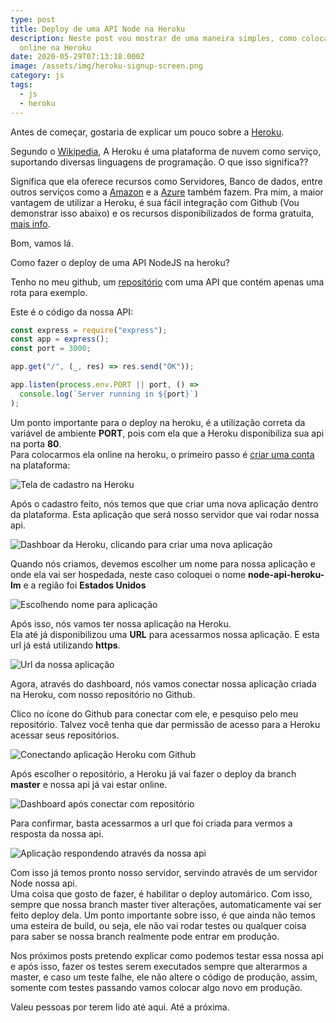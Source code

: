 ```yaml
---
type: post
title: Deploy de uma API Node na Heroku
description: Neste post vou mostrar de uma maneira simples, como colocar sua API
  online na Heroku
date: 2020-05-29T07:13:18.000Z
image: /assets/img/heroku-signup-screen.png
category: js
tags:
  - js
  - heroku
---
```

Antes de começar, gostaria de explicar um pouco sobre a [Heroku](https://www.heroku.com/).

Segundo o [Wikipedia](https://en.wikipedia.org/wiki/Heroku), A Heroku é uma plataforma de nuvem como serviço, suportando diversas linguagens de programação. O que isso significa??

Significa que ela oferece recursos como Servidores, Banco de dados, entre outros serviços como a [Amazon](https://aws.amazon.com/pt/) e a [Azure](https://azure.microsoft.com/pt-br/) também fazem. Pra mim, a maior vantagem de utilizar a Heroku, é sua fácil integração com Github (Vou demonstrar isso abaixo) e os recursos disponibilizados de forma gratuita, [mais info](https://www.heroku.com/pricing).

Bom, vamos lá.

Como fazer o deploy de uma API NodeJS na heroku?

Tenho no meu github, um [repositório](https://github.com/lucasmarques73/node-api-heroku) com uma API que contém apenas uma rota para exemplo.

Este é o código da nossa API:

```javascript
const express = require("express");
const app = express();
const port = 3000;

app.get("/", (_, res) => res.send("OK"));

app.listen(process.env.PORT || port, () =>
  console.log(`Server running in ${port}`)
);
```



Um ponto importante para o deploy na heroku, é a utilização correta da variável de ambiente **PORT**, pois com ela que a Heroku disponibiliza sua api na porta **80**.\
Para colocarmos ela online na heroku, o primeiro passo é [criar uma conta](https://signup.heroku.com/) na plataforma:

![Tela de cadastro na Heroku](/assets/img/heroku-signup-screen.png "Tela de cadastro na Heroku")

Após o cadastro feito, nós temos que que criar uma nova aplicação dentro da plataforma. Esta aplicação que será nosso servidor que vai rodar nossa api.

![Dashboar da Heroku, clicando para criar uma nova aplicação](/assets/img/new-app-heroku.png "Dashboar da Heroku, clicando para criar uma nova aplicação")

Quando nós criamos, devemos escolher um nome para nossa aplicação e onde ela vai ser hospedada, neste caso coloquei o nome **node-api-heroku-lm** e a região foi **Estados Unidos**

![Escolhendo nome para aplicação](/assets/img/choose-name-app.png "Escolhendo nome para aplicação")

Após isso, nós vamos ter nossa aplicação na Heroku.\
Ela até já disponibilizou uma **URL** para acessarmos nossa aplicação. E esta url já está utilizando **https**.

![Url da nossa aplicação](/assets/img/url-app.png "Url da nossa aplicação")

Agora, através do dashboard, nós vamos conectar nossa aplicação criada na Heroku, com nosso repositório no Github.

Clico no ícone do Github para conectar com ele, e pesquiso pelo meu repositório. Talvez você tenha que dar permissão de acesso para a Heroku acessar seus repositórios.

![Conectando aplicação Heroku com Github](/assets/img/heroku-choose-github-repo.png "Conectando aplicação Heroku com Github")

Após escolher o repositório, a Heroku já vai fazer o deploy da branch **master** e nossa api já vai estar online.

![Dashboard após conectar com repositório](/assets/img/app-after-conect-github.png "Dashboard após conectar com repositório")

Para confirmar, basta acessarmos a url que foi criada para vermos a resposta da nossa api.

![Aplicação respondendo através da nossa api](/assets/img/api-ok.png "Aplicação respondendo através da nossa api")

Com isso já temos pronto nosso servidor, servindo através de um servidor Node nossa api.  
Uma coisa que gosto de fazer, é habilitar o deploy automárico. Com isso, sempre que nossa branch master tiver alterações, automaticamente vai ser feito deploy dela.
Um ponto importante sobre isso, é que ainda não temos uma esteira de build, ou seja, ele não vai rodar testes ou qualquer coisa para saber se nossa branch realmente pode entrar em produção.

Nos próximos posts pretendo explicar como podemos testar essa nossa api e após isso, fazer os testes serem executados sempre que alterarmos a master, e caso um teste falhe, ele não altere o código de produção, assim, somente com testes passando vamos colocar algo novo em produção.

Valeu pessoas por terem lido até aqui.
Até a próxima.